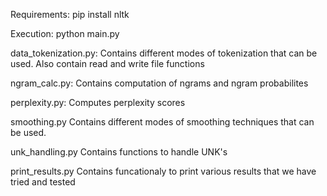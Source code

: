 Requirements:
pip install nltk

Execution:
python main.py

data_tokenization.py:
Contains different modes of tokenization that can be used. Also contain read and write file functions

ngram_calc.py:
Contains computation of ngrams and ngram probabilites

perplexity.py:
Computes perplexity scores

smoothing.py
Contains different modes of smoothing techniques that can be used. 

unk_handling.py
Contains functions to handle UNK's

print_results.py
Contains funcationaly to print various results that we have tried and tested





